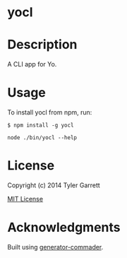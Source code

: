 yocl
=============

# Description

A CLI app for Yo.

# Usage

To install yocl from npm, run:

```
$ npm install -g yocl
```

```node ./bin/yocl --help```

# License

Copyright (c) 2014 Tyler Garrett

[MIT License](http://en.wikipedia.org/wiki/MIT_License)

# Acknowledgments

Built using [generator-commader](https://github.com/Hypercubed/generator-commander).
